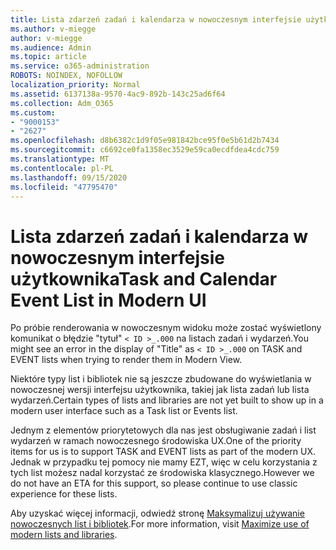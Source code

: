 ```yaml
---
title: Lista zdarzeń zadań i kalendarza w nowoczesnym interfejsie użytkownika
ms.author: v-miegge
author: v-miegge
ms.audience: Admin
ms.topic: article
ms.service: o365-administration
ROBOTS: NOINDEX, NOFOLLOW
localization_priority: Normal
ms.assetid: 6137138a-9570-4ac9-892b-143c25ad6f64
ms.collection: Adm_O365
ms.custom:
- "9000153"
- "2627"
ms.openlocfilehash: d8b6382c1d9f05e981842bce95f0e5b61d2b7434
ms.sourcegitcommit: c6692ce0fa1358ec3529e59ca0ecdfdea4cdc759
ms.translationtype: MT
ms.contentlocale: pl-PL
ms.lasthandoff: 09/15/2020
ms.locfileid: "47795470"
---
```

# <a name="task-and-calendar-event-list-in-modern-ui"></a><span data-ttu-id="ce536-102">Lista zdarzeń zadań i kalendarza w nowoczesnym interfejsie użytkownika</span><span class="sxs-lookup"><span data-stu-id="ce536-102">Task and Calendar Event List in Modern UI</span></span>

<span data-ttu-id="ce536-103">Po próbie renderowania w nowoczesnym widoku może zostać wyświetlony komunikat o błędzie "tytuł" `< ID >_.000` na listach zadań i wydarzeń.</span><span class="sxs-lookup"><span data-stu-id="ce536-103">You might see an error in the display of "Title" as `< ID >_.000` on TASK and EVENT lists when trying to render them in Modern View.</span></span>

<span data-ttu-id="ce536-104">Niektóre typy list i bibliotek nie są jeszcze zbudowane do wyświetlania w nowoczesnej wersji interfejsu użytkownika, takiej jak lista zadań lub lista wydarzeń.</span><span class="sxs-lookup"><span data-stu-id="ce536-104">Certain types of lists and libraries are not yet built to show up in a modern user interface such as a Task list or Events list.</span></span>

<span data-ttu-id="ce536-105">Jednym z elementów priorytetowych dla nas jest obsługiwanie zadań i list wydarzeń w ramach nowoczesnego środowiska UX.</span><span class="sxs-lookup"><span data-stu-id="ce536-105">One of the priority items for us is to support TASK and EVENT lists as part of the modern UX.</span></span> <span data-ttu-id="ce536-106">Jednak w przypadku tej pomocy nie mamy EZT, więc w celu korzystania z tych list możesz nadal korzystać ze środowiska klasycznego.</span><span class="sxs-lookup"><span data-stu-id="ce536-106">However we do not have an ETA for this support, so please continue to use classic experience for these lists.</span></span>

<span data-ttu-id="ce536-107">Aby uzyskać więcej informacji, odwiedź stronę [Maksymalizuj używanie nowoczesnych list i bibliotek](https://docs.microsoft.com/sharepoint/dev/transform/modernize-userinterface-lists-and-libraries).</span><span class="sxs-lookup"><span data-stu-id="ce536-107">For more information, visit [Maximize use of modern lists and libraries](https://docs.microsoft.com/sharepoint/dev/transform/modernize-userinterface-lists-and-libraries).</span></span>
